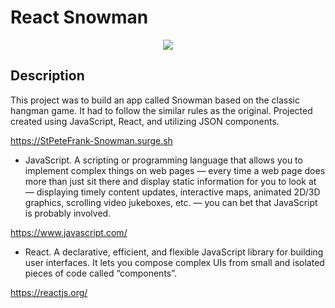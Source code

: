 # React Snowman

<p align="center">
<img src="src/SnowmanGIF.gif">
</p>

## Description

This project was to build an app called Snowman based on the classic hangman game. It had to follow the similar rules as the original. Projected created using JavaScript, React, and utilizing JSON components.

https://StPeteFrank-Snowman.surge.sh

- JavaScript. A scripting or programming language that allows you to implement complex things on web pages — every time a web page does more than just sit there and display static information for you to look at — displaying timely content updates, interactive maps, animated 2D/3D graphics, scrolling video jukeboxes, etc. — you can bet that JavaScript is probably involved.

https://www.javascript.com/

- React. A declarative, efficient, and flexible JavaScript library for building user interfaces. It lets you compose complex UIs from small and isolated pieces of code called “components”.

https://reactjs.org/
